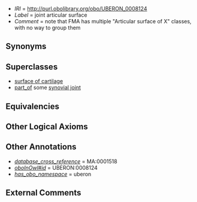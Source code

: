  * *IRI* = http://purl.obolibrary.org/obo/UBERON_0008124
 * *Label* = joint articular surface
 * *Comment* = note that FMA has multiple "Articular surface of X" classes, with no way to group them

## Synonyms


## Superclasses

 * [surface of cartilage](../../UBERON/15/UBERON_0008115.md)
 * [part_of](../../BFO/50/BFO_0000050.md) some [synovial joint](../../UBERON/17/UBERON_0002217.md)

## Equivalencies


## Other Logical Axioms


## Other Annotations

 * *[database_cross_reference](../../ef/oboInOwl#hasDbXref.md)* = MA:0001518
 * *[oboInOwl#id](../../id/oboInOwl#id.md)* = UBERON:0008124
 * *[has_obo_namespace](../../ce/oboInOwl#hasOBONamespace.md)* = uberon

## External Comments

